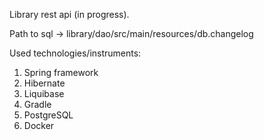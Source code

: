 Library rest api (in progress).

Path to sql -> library/dao/src/main/resources/db.changelog

Used technologies/instruments:
  1) Spring framework 
  2) Hibernate
  3) Liquibase
  4) Gradle
  5) PostgreSQL
  6) Docker
